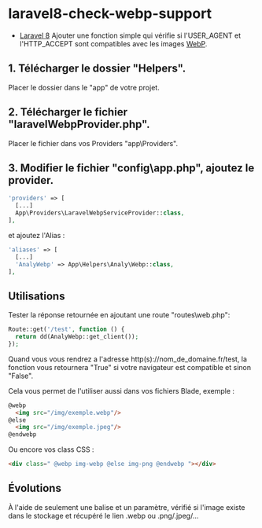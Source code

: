 # laravel8-check-webp-support
- [Laravel 8](https://laravel.com/docs/8.x/) 
Ajouter une fonction simple qui vérifie si l'USER_AGENT et l'HTTP_ACCEPT sont compatibles avec les images [WebP](https://developers.google.com/speed/webp).

## 1. Télécharger le dossier "Helpers".

Placer le dossier dans le "app" de votre projet.

## 2. Télécharger le fichier "laravelWebpProvider.php".

Placer le fichier dans vos Providers "app\Providers\".

## 3. Modifier le fichier "config\app.php", ajoutez le provider.
```php
'providers' => [
  [...]
  App\Providers\LaravelWebpServiceProvider::class,
],
```
et ajoutez l'Alias :
```php
'aliases' => [
  [...]
  'AnalyWebp' => App\Helpers\Analy\Webp::class,
],
```

## Utilisations

Tester la réponse retournée en ajoutant une route "routes\web.php":
```php
Route::get('/test', function () {
  return dd(AnalyWebp::get_client());
});
```
Quand vous vous rendrez a l'adresse http(s)://nom_de_domaine.fr/test, la fonction vous retournera "True" si votre navigateur est compatible et sinon "False".

Cela vous permet de l'utiliser aussi dans vos fichiers Blade, exemple :
```html
@webp
  <img src="/img/exemple.webp"/>
@else
  <img src="/img/exemple.jpeg"/>
@endwebp
```
Ou encore vos class CSS : 
```html
<div class=" @webp img-webp @else img-png @endwebp "></div>
```
## Évolutions
À l'aide de seulement une balise et un paramètre, vérifié si l'image existe dans le stockage et récupéré le lien .webp ou .png/.jpeg/...
